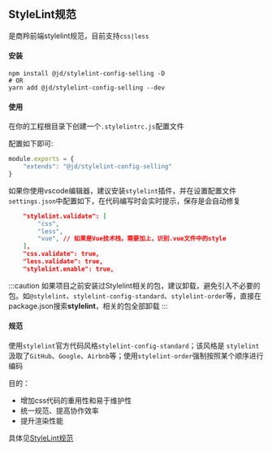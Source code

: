 ## StyleLint规范
是商羚前端stylelint规范，目前支持`css|less`
#### 安装
```shell
npm install @jd/stylelint-config-selling -D
# OR
yarn add @jd/stylelint-config-selling --dev
```
#### 使用
在你的工程根目录下创建一个`.stylelintrc.js`配置文件

配置如下即可:
```js
module.exports = {
    "extends": "@jd/stylelint-config-selling"
}
```

如果你使用vscode编辑器，建议安装`stylelint`插件，并在设置配置文件`settings.json`中配置如下，在代码编写时会实时提示，保存是会自动修复
```json
    "stylelint.validate": [
        "css",
        "less",
        "vue", // 如果是Vue技术栈，需要加上，识别.vue文件中的style
    ],
    "css.validate": true,
    "less.validate": true,
    "stylelint.enable": true,
```
:::caution
如果项目之前安装过Stylelint相关的包，建议卸载，避免引入不必要的包。如`@stylelint`、`stylelint-config-standard`、`stylelint-order`等，直接在package.json搜索**stylelint**，相关的包全部卸载
:::
#### 规范

使用`stylelint`官方代码风格`stylelint-config-standard`；该风格是 `stylelint`汲取了`GitHub`、`Google`、`Airbnb`等；使用`stylelint-order`强制按照某个顺序进行编码

目的：
- 增加css代码的重用性和易于维护性
- 统一规范、提高协作效率
- 提升渲染性能

具体见[StyleLint规范](../style/rules/at-rule)


